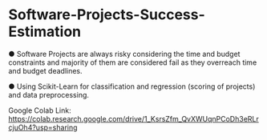 # Software-Projects-Success-Estimation

● Software Projects are always risky considering the time and budget constraints and majority of 
them are considered fail as they overreach time and budget deadlines.


● Using Scikit-Learn for classification and regression (scoring of projects) and 
data preprocessing.


Google Colab Link: https://colab.research.google.com/drive/1_KsrsZfm_QvXWUqnPCoDh3eRLrcjuOh4?usp=sharing

